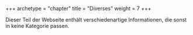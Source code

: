 +++
archetype = "chapter"
title = "Diverses"
weight = 7
+++

Dieser Teil der Webseite enthält verschiedenartige Informationen, die sonst in
keine Kategorie passen.
